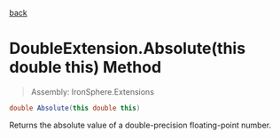 ﻿

[back](/IronSphere.Extensions/types/DoubleExtension)

# DoubleExtension.Absolute(this double this) Method

> Assembly: IronSphere.Extensions

```csharp
double Absolute(this double this)
```

Returns the absolute value of a double-precision floating-point number.

 